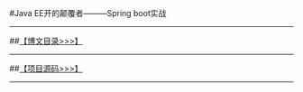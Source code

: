 #Java EE开的颠覆者———Spring boot实战

----------

##[【博文目录>>>】](http://blog.csdn.net/derrantcm/article/details/73456550)

----------

##[【项目源码>>>】](https://github.com/Wang-Jun-Chao/JavaEE_And_SpringBoot)

----------